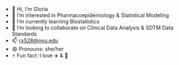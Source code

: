 - 👋 Hi, I’m Gloria
- 👀 I’m interested in Pharmacoepidemiology & Statistical Modeling
- 🌱 I’m currently learning Biostatistics
- 💞️ I’m looking to collaborate on Clinical Data Analysis & SDTM Data Standards
- 📫 rx528@nyu.edu 
- 😄 Pronouns: she/her
- ⚡ Fun fact: I love ✈️ & 🔮

<!---
Gloria9989/Gloria9989 is a ✨ special ✨ repository because its `README.md` (this file) appears on your GitHub profile.
You can click the Preview link to take a look at your changes.
--->
